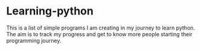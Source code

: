 # Learning-python
This is a list of simple programs I am creating in my journey to learn python. The aim is to track my progress and get to know more people starting their programming journey.
